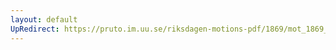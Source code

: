 ```yaml
---
layout: default
UpRedirect: https://pruto.im.uu.se/riksdagen-motions-pdf/1869/mot_1869__ak__59/mot_1869__ak__59-001.pdf
---
```

